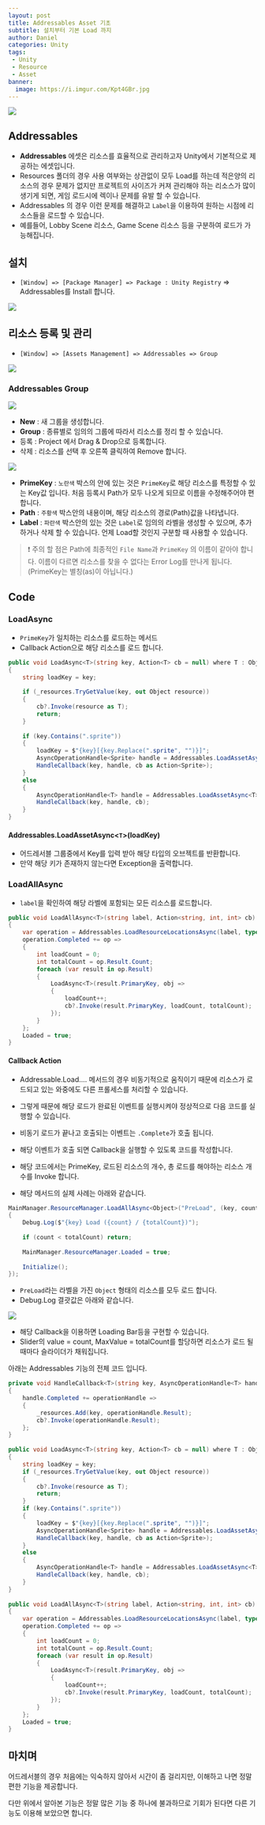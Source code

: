 ```yaml
---
layout: post
title: Addressables Asset 기초
subtitle: 설치부터 기본 Load 까지
author: Daniel
categories: Unity
tags: 
 - Unity
 - Resource
 - Asset
banner:
  image: https://i.imgur.com/Kpt4GBr.jpg
---
```

![](https://teamsparta.notion.site/image/https%3A%2F%2Fs3-us-west-2.amazonaws.com%2Fsecure.notion-static.com%2F573d499f-80ac-4e49-a243-d5079503ca40%2F3.png?table=block&id=d5e15def-1ac2-420f-9c62-49b36a9a637e&spaceId=83c75a39-3aba-4ba4-a792-7aefe4b07895&width=2000&userId=&cache=v2)

Addressables
--

- **Addressables** 에셋은 리소스를 효율적으로 관리하고자 Unity에서 기본적으로 제공하는 에셋입니다.
- Resources 폴더의 경우 사용 여부와는 상관없이 모두 Load를 하는데 적은양의 리소스의 경우 문제가 없지만 프로젝트의 사이즈가 커져 관리해야 하는 리소스가 많이 생기게 되면, 게임 로드시에 렉이나 문제를 유발 할 수 있습니다.
- Addressables 의 경우 이런 문제를 해결하고 `Label`을 이용하여 원하는 시점에 리소스들을 로드할 수 있습니다.
- 예를들어, Lobby Scene 리소스, Game Scene 리소스 등을 구분하여 로드가 가능해집니다.

설치
--
- `[Window] => [Package Manager] => Package : Unity Registry` => Addressables를 Install 합니다.

![](https://i.imgur.com/IG8GuIv.jpg)

리소스 등록 및 관리
--
- `[Window] => [Assets Management] => Addressables => Group`

![](https://i.imgur.com/6gfcEH6.jpg)

### Addressables Group

![](https://i.imgur.com/Kpt4GBr.jpg)

- **New** : 새 그룹을 생성합니다.
- **Group** : 종류별로 임의의 그룹에 따라서 리소스를 정리 할 수 있습니다.
- 등록 : Project 에서 Drag & Drop으로 등록합니다.
- 삭제 : 리소스를 선택 후 오른쪽 클릭하여 Remove 합니다.

![](https://i.imgur.com/iK9euTU.jpg)

- **PrimeKey** : `노란색` 박스의 안에 있는 것은 `PrimeKey`로 해당 리소스를 특정할 수 있는 Key값 입니다. 처음 등록시 Path가 모두 나오게 되므로 이름을 수정해주어야 편합니다.
- **Path** : `주황색` 박스안의 내용이며, 해당 리소스의 경로(Path)값을 나타냅니다.
- **Label** : `파란색` 박스안의 있는 것은 `Label`로 임의의 라벨을 생성할 수 있으며, 추가하거나 삭제 할  수 있습니다. 언제 Load할 것인지 구분할 때 사용할 수 있습니다.

>❗️ 주의 할 점은 Path에 최종적인 `File Name`과 `PrimeKey` 의 이름이 같아야 합니다. 이름이 다르면 리소스를 찾을 수 없다는 Error Log를 만나게 됩니다. (PrimeKey는 별칭(as)이 아닙니다.)

Code
--
### LoadAsync

- `PrimeKey`가 일치하는 리소스를 로드하는 메서드
- Callback Action으로 해당 리소스를 로드 합니다.

```csharp
public void LoadAsync<T>(string key, Action<T> cb = null) where T : Object  
{  
    string loadKey = key;  
    
    if (_resources.TryGetValue(key, out Object resource))  
    {        
	    cb?.Invoke(resource as T);  
        return;  
    }    
    
    if (key.Contains(".sprite"))  
    {        
	    loadKey = $"{key}[{key.Replace(".sprite", "")}]";  
        AsyncOperationHandle<Sprite> handle = Addressables.LoadAssetAsync<Sprite>(loadKey);  
        HandleCallback(key, handle, cb as Action<Sprite>);  
    }    
    else  
    {  
        AsyncOperationHandle<T> handle = Addressables.LoadAssetAsync<T>(loadKey);  
        HandleCallback(key, handle, cb);  
    }
}
```

#### Addressables.LoadAssetAsync<`T`>(loadKey)

- 어드레서블 그룹중에서 Key를 입력 받아 해당 타입의 오브젝트를 반환합니다.
- 만약 해당 키가 존재하지 않는다면 Exception을 출력합니다.

### LoadAllAsync

- `label`을 확인하여 해당 라벨에 포함되는 모든 리소스를 로드합니다.

```csharp
public void LoadAllAsync<T>(string label, Action<string, int, int> cb)  where T : Object  
{  
    var operation = Addressables.LoadResourceLocationsAsync(label, typeof(T));  
    operation.Completed += op =>  
    {  
        int loadCount = 0;  
        int totalCount = op.Result.Count;  
        foreach (var result in op.Result)  
        {            
	        LoadAsync<T>(result.PrimaryKey, obj =>  
            {  
                loadCount++;                
                cb?.Invoke(result.PrimaryKey, loadCount, totalCount);  
            });        
		}    
	};    
	Loaded = true;  
}
```

#### Callback Action

- Addressable.Load.... 메서드의 경우 비동기적으로 움직이기 때문에 리소스가 로드되고 있는 와중에도 다른 프롤세스를 처리할 수 있습니다.
- 그렇게 때문에 해당 로드가 완료된 이벤트를 실행시켜야 정상적으로 다음 코드를 실행할 수 있습니다.
- 비동기 로드가 끝나고 호출되는 이벤트는 `.Complete`가 호출 됩니다.
- 해당 이벤트가 호출 되면 Callback을 실행할 수 있도록 코드를 작성합니다.
- 해당 코드에서는 PrimeKey, 로드된 리소스의 개수, 총 로드를 해야하는 리소스 개수를 Invoke 합니다.

- 해당 메서드의 실제 사례는 아래와 같습니다.

```csharp
MainManager.ResourceManager.LoadAllAsync<Object>("PreLoad", (key, count, totalCount) =>  
{  
    Debug.Log($"{key} Load ({count} / {totalCount})");  
    
    if (count < totalCount) return;  
    
    MainManager.ResourceManager.Loaded = true;  
    
    Initialize();  
});
```

- `PreLoad`라는 라벨을 가진 `Object` 형태의 리소스를 모두 로드 합니다.
- Debug.Log 결괏값은 아래와 같습니다.

![](https://i.imgur.com/rRz5eem.jpg)

- 해당  Callback을 이용하면 Loading Bar등을 구현할 수 있습니다.
- Slider의 value = count, MaxValue = totalCount를 할당하면 리소스가 로드 될때마다 슬라이더가 채워집니다.


아래는 Addressables 기능의 전체 코드 입니다.

```csharp
private void HandleCallback<T>(string key, AsyncOperationHandle<T> handle, Action<T> cb) where T : Object  
{  
    handle.Completed += operationHandle =>  
    {  
        _resources.Add(key, operationHandle.Result);  
        cb?.Invoke(operationHandle.Result);  
    };
}  
  
public void LoadAsync<T>(string key, Action<T> cb = null) where T : Object  
{  
    string loadKey = key;  
    if (_resources.TryGetValue(key, out Object resource))  
    {        
	    cb?.Invoke(resource as T);  
        return;  
    }    
    if (key.Contains(".sprite"))  
    {  
		loadKey = $"{key}[{key.Replace(".sprite", "")}]";  
        AsyncOperationHandle<Sprite> handle = Addressables.LoadAssetAsync<Sprite>(loadKey);  
        HandleCallback(key, handle, cb as Action<Sprite>);  
    }    
    else  
    {  
        AsyncOperationHandle<T> handle = Addressables.LoadAssetAsync<T>(loadKey);  
        HandleCallback(key, handle, cb);  
    }
}  
  
public void LoadAllAsync<T>(string label, Action<string, int, int> cb)  where T : Object  
{  
    var operation = Addressables.LoadResourceLocationsAsync(label, typeof(T));  
    operation.Completed += op =>  
    {  
        int loadCount = 0;  
        int totalCount = op.Result.Count;  
        foreach (var result in op.Result)  
        {            
	        LoadAsync<T>(result.PrimaryKey, obj =>  
            {  
                loadCount++;                
                cb?.Invoke(result.PrimaryKey, loadCount, totalCount);  
            });        
		}    
	};    
	Loaded = true;  
}
```
마치며
--
어드레서블의 경우 처음에는 익숙하지 않아서 시간이 좀 걸리지만, 이해하고 나면 정말 편한 기능을 제공합니다.

다만 위에서 알아본 기능은 정말 많은 기능 중 하나에 불과하므로 기회가 된다면 다른 기능도 이용해 보았으면 합니다.